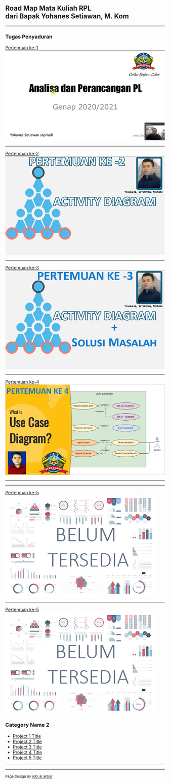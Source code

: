 ## Road Map Mata Kuliah RPL <br>dari Bapak Yohanes Setiawan, M. Kom

---

### Tugas Penyaduran

[Pertemuan ke-1](/sample_page_1)
<a href="/sample_page_1">
<img src="images/dummy_thumbnail_1.jpg?raw=true"/></a>

---
[Pertemuan ke-2](/sample_page_2)     <!--(/pdf/sample_presentation.pdf) -->
<a href="/sample_page_2">
<img src="images/dummy_thumbnail_2.jpg?raw=true"/></a>

---
[Pertemuan ke-3](/sample_page_3)   <!-- (http://example.com/) -->
<a href="/sample_page_3">
<img src="images/dummy_thumbnail_3.jpg?raw=true"/></a>

---
[Pertemuan ke-4](/sample_page_4)     <!--(/pdf/sample_presentation.pdf) -->
<a href="/sample_page_4">
<img src="images/dummy_thumbnail_4.jpg?raw=true"/></a>

---
---

[Pertemuan ke-5](#)   <!-- (http://example.com/) -->
<img src="images/dummy_thumbnail.jpg?raw=true"/>

---

[Pertemuan ke-5](#)
<img src="images/dummy_thumbnail.jpg?raw=true"/>
### Category Name 2

- [Project 1 Title](http://example.com/)
- [Project 2 Title](http://example.com/)
- [Project 3 Title](http://example.com/)
- [Project 4 Title](http://example.com/)
- [Project 5 Title](http://example.com/)

---




---
<p style="font-size:11px">Page Design by <a href="https://robialakbar.com">robi al akbar</a></p>
<!-- Remove above link if you don't want to attibute -->
